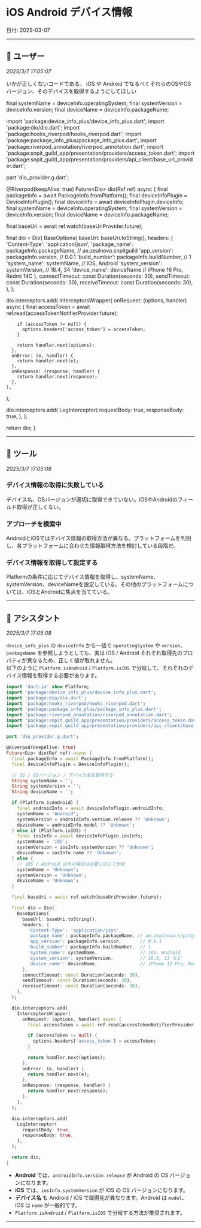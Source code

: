 # iOS Android デバイス情報

日付: 2025-03-07

---

## 👤 ユーザー
*2025/3/7 17:05:07*

いかが正しくないコードである。
iOS や Android でなるべくそれらのOSやOSバージョン、そのデバイスを取得するようにしてほしい

 final systemName = deviceInfo.operatingSystem;
  final systemVersion = deviceInfo.version;
  final deviceName = deviceInfo.packageName;


import 'package:device_info_plus/device_info_plus.dart';
import 'package:dio/dio.dart';
import 'package:hooks_riverpod/hooks_riverpod.dart';
import 'package:package_info_plus/package_info_plus.dart';
import 'package:riverpod_annotation/riverpod_annotation.dart';
import 'package:snpit_guild_app/presentation/providers/access_token.dart';
import 'package:snpit_guild_app/presentation/providers/api_client/base_uri_provider.dart';

part 'dio_provider.g.dart';

@Riverpod(keepAlive: true)
Future&lt;Dio&gt; dio(Ref ref) async {
  final packageInfo = await PackageInfo.fromPlatform();
  final deviceInfoPlugin = DeviceInfoPlugin();
  final deviceInfo = await deviceInfoPlugin.deviceInfo;
  final systemName = deviceInfo.operatingSystem;
  final systemVersion = deviceInfo.version;
  final deviceName = deviceInfo.packageName;

  final baseUri = await ref.watch(baseUriProvider.future);

  final dio = Dio(
    BaseOptions(
      baseUrl: baseUri.toString(),
      headers: {
        'Content-Type': 'application/json',
        'package_name': packageInfo.packageName, // ae.zealnova.snpitguild
        'app_version': packageInfo.version, // 0.0.1
        'build_number': packageInfo.buildNumber, // 1
        'system_name': systemName, // iOS, Android
        'system_version': systemVersion, // 18.4, 34
        'device_name': deviceName // iPhone 16 Pro, Redmi 14C
      },
      connectTimeout: const Duration(seconds: 30),
      sendTimeout: const Duration(seconds: 30),
      receiveTimeout: const Duration(seconds: 30),
    ),
  );

  dio.interceptors.add(
    InterceptorsWrapper(
      onRequest: (options, handler) async {
        final accessToken = await ref.read(accessTokenNotifierProvider.future);

        if (accessToken != null) {
          options.headers['access_token'] = accessToken;
        }

        return handler.next(options);
      },
      onError: (e, handler) {
        return handler.next(e);
      },
      onResponse: (response, handler) {
        return handler.next(response);
      },
    ),
  );

  dio.interceptors.add(
    LogInterceptor(
      requestBody: true,
      responseBody: true,
    ),
  );

  return dio;
}

---

## 🔧 ツール
*2025/3/7 17:05:08*

### デバイス情報の取得に失敗している

デバイス名、OSバージョンが適切に取得できていない。iOSやAndroidのフィールド取得が正しくない。

### アプローチを模索中

AndroidとiOSではデバイス情報の取得方法が異なる。プラットフォームを判別し、各プラットフォームに合わせた情報取得方法を検討している段階だ。

### デバイス情報を取得して設定する

Platformの条件に応じてデバイス情報を取得し、systemName、systemVersion、deviceNameを設定している。その他のプラットフォームについては、iOSとAndroidに焦点を当てている。

---

## 🤖 アシスタント
*2025/3/7 17:05:08*

`device_info_plus` の `deviceInfo` から一括で `operatingSystem` や `version`、`packageName` を参照しようとしても、実は iOS / Android それぞれ取得先のプロパティが異なるため、正しく値が取れません。  
以下のように `Platform.isAndroid` / `Platform.isIOS` で分岐して、それぞれのデバイス情報を取得する必要があります。

```dart
import 'dart:io' show Platform;
import 'package:device_info_plus/device_info_plus.dart';
import 'package:dio/dio.dart';
import 'package:hooks_riverpod/hooks_riverpod.dart';
import 'package:package_info_plus/package_info_plus.dart';
import 'package:riverpod_annotation/riverpod_annotation.dart';
import 'package:snpit_guild_app/presentation/providers/access_token.dart';
import 'package:snpit_guild_app/presentation/providers/api_client/base_uri_provider.dart';

part 'dio_provider.g.dart';

@Riverpod(keepAlive: true)
Future<Dio> dio(Ref ref) async {
  final packageInfo = await PackageInfo.fromPlatform();
  final deviceInfoPlugin = DeviceInfoPlugin();

  // OS / OSバージョン / デバイス名を取得する
  String systemName = '';
  String systemVersion = '';
  String deviceName = '';

  if (Platform.isAndroid) {
    final androidInfo = await deviceInfoPlugin.androidInfo;
    systemName = 'Android';
    systemVersion = androidInfo.version.release ?? 'Unknown';
    deviceName = androidInfo.model ?? 'Unknown';
  } else if (Platform.isIOS) {
    final iosInfo = await deviceInfoPlugin.iosInfo;
    systemName = 'iOS';
    systemVersion = iosInfo.systemVersion ?? 'Unknown';
    deviceName = iosInfo.name ?? 'Unknown';
  } else {
    // iOS / Android 以外の場合は必要に応じて分岐
    systemName = 'Unknown';
    systemVersion = 'Unknown';
    deviceName = 'Unknown';
  }

  final baseUri = await ref.watch(baseUriProvider.future);

  final dio = Dio(
    BaseOptions(
      baseUrl: baseUri.toString(),
      headers: {
        'Content-Type': 'application/json',
        'package_name': packageInfo.packageName, // ae.zealnova.snpitguild
        'app_version': packageInfo.version,       // 0.0.1
        'build_number': packageInfo.buildNumber,  // 1
        'system_name': systemName,                // iOS, Android
        'system_version': systemVersion,          // 16.0, 13 など
        'device_name': deviceName,                // iPhone 12 Pro, Redmi 14C など
      },
      connectTimeout: const Duration(seconds: 30),
      sendTimeout: const Duration(seconds: 30),
      receiveTimeout: const Duration(seconds: 30),
    ),
  );

  dio.interceptors.add(
    InterceptorsWrapper(
      onRequest: (options, handler) async {
        final accessToken = await ref.read(accessTokenNotifierProvider.future);

        if (accessToken != null) {
          options.headers['access_token'] = accessToken;
        }

        return handler.next(options);
      },
      onError: (e, handler) {
        return handler.next(e);
      },
      onResponse: (response, handler) {
        return handler.next(response);
      },
    ),
  );

  dio.interceptors.add(
    LogInterceptor(
      requestBody: true,
      responseBody: true,
    ),
  );

  return dio;
}
```

- **Android** では、`androidInfo.version.release` が Android の OS バージョンになります。  
- **iOS** では、`iosInfo.systemVersion` が iOS の OS バージョンになります。  
- **デバイス名** も Android / iOS で取得先が異なります。Android は `model`、iOS は `name` が一般的です。  
- `Platform.isAndroid` / `Platform.isIOS` で分岐する方法が推奨されます。

---
